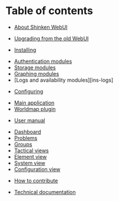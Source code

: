 # Table of contents
* [About Shinken WebUI][home]

* [Upgrading from the old WebUI](upgrade)

* [Installing][installing]
 - [Authentication modules][ins-authenticating]
 - [Storage modules][ins-storing]
 - [Graphing modules][ins-graphing]
 - [Logs and availability modules][ins-logs]

* [Configuring][configuring]
 - [Main application][conf-main]
 - [Worldmap plugin][conf-worldmap]

* [User manual][usermanual]
 - [Dashboard][user-dashboard]
 - [Problems][user-problems]
 - [Groups][user-groups]
 - [Tactical views][user-tactical]
 - [Element view][user-element]
 - [System view][user-system]
 - [Configuration view][user-configuration]

* [How to contribute](how-to-contribute)
 - [Technical documentation][dev-design]


[home]: https://github.com/shinken-monitoring/mod-webui/wiki/Home
[installing]: https://github.com/shinken-monitoring/mod-webui/wiki/Installation
[ins-main]: https://github.com/shinken-monitoring/mod-webui/wiki/Installing-Shinken-WebUI
[ins-authenticating]: https://github.com/shinken-monitoring/mod-webui/wiki/Installing-WebUI-authentication-modules
[ins-storing]: https://github.com/shinken-monitoring/mod-webui/wiki/Installing-WebUI-storage-modules
[ins-graphing]: https://github.com/shinken-monitoring/mod-webui/wiki/Installing-WebUI-graph-modules
[configuring]: https://github.com/shinken-monitoring/mod-webui/wiki/Configuration
[conf-main]: https://github.com/shinken-monitoring/mod-webui/wiki/Configuration-Main
[conf-worldmap]: https://github.com/shinken-monitoring/mod-webui/wiki/Configuration-Worldmap
[development]: https://github.com/shinken-monitoring/mod-webui/wiki/Development
[dev-design]: https://github.com/shinken-monitoring/mod-webui/wiki/Design
[dev-contributing]: https://github.com/shinken-monitoring/mod-webui/wiki/Contributing
[usermanual]: https://github.com/shinken-monitoring/mod-webui/wiki/User-manual
[user-dashboard]: https://github.com/shinken-monitoring/mod-webui/wiki/User-manual-Dashboard
[user-problems]: https://github.com/shinken-monitoring/mod-webui/wiki/User-manual-Problems
[user-groups]: https://github.com/shinken-monitoring/mod-webui/wiki/User-manual-Groups
[user-tactical]: https://github.com/shinken-monitoring/mod-webui/wiki/User-manual-Tactical-views
[user-element]: https://github.com/shinken-monitoring/mod-webui/wiki/User-manual-Element-view
[user-system]: https://github.com/shinken-monitoring/mod-webui/wiki/User-manual-System
[user-configuration]: https://github.com/shinken-monitoring/mod-webui/wiki/User-manual-Configuration
